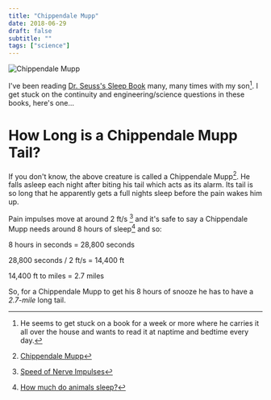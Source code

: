 ```yaml
---
title: "Chippendale Mupp"
date: 2018-06-29
draft: false
subtitle: ""
tags: ["science"]
---
```


![Chippendale Mupp](/chippendale-mupp/mupp.png)

I've been reading [Dr. Seuss's Sleep Book](http://seuss.wikia.com/wiki/Dr._Seuss%27s_Sleep_Book) many, many times with my son[^1]. I get stuck on the continuity and engineering/science questions in these books, here's one...


# How Long is a Chippendale Mupp Tail?


If you don't know, the above creature is called a Chippendale Mupp[^2]. He falls asleep each night after biting his tail which acts as its alarm. Its tail is so long that he apparently gets a full nights sleep before the pain wakes him up.


Pain impulses move at around 2 ft/s [^3] and it's safe to say a Chippendale Mupp needs around 8 hours of sleep[^4] and so:

8 hours in seconds = 28,800 seconds


28,800 seconds / 2 ft/s = 14,400 ft


14,400 ft to miles = 2.7 miles


So, for a Chippendale Mupp to get his 8 hours of snooze he has to have a _2.7-mile_ long tail.



[^1]: He seems to get stuck on a book for a week or more where he carries it all over the house and wants to read it at naptime and bedtime every day.
[^2]: [Chippendale Mupp](http://seuss.wikia.com/wiki/Chippendale_Mupp)
[^3]: [Speed of Nerve Impulses](https://hypertextbook.com/facts/2002/DavidParizh.shtml)
[^4]: [How much do animals sleep?](https://faculty.washington.edu/chudler/chasleep.html)